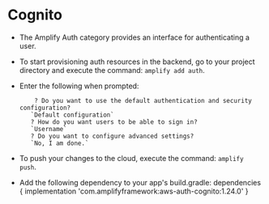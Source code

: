 # Cognito

* The Amplify Auth category provides an interface for authenticating a user.
* To start provisioning auth resources in the backend, go to your project directory and execute the command: `amplify add auth`.
* Enter the following when prompted:

          ? Do you want to use the default authentication and security configuration?
         `Default configuration`
         ? How do you want users to be able to sign in?
         `Username`
         ? Do you want to configure advanced settings?
         `No, I am done.`

* To push your changes to the cloud, execute the command: `amplify push`.  

* Add the following dependency to your app's build.gradle:
     dependencies {
     implementation 'com.amplifyframework:aws-auth-cognito:1.24.0'
     }

     
